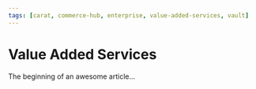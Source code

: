 ```yaml
---
tags: [carat, commerce-hub, enterprise, value-added-services, vault]
---
```



# Value Added Services

The beginning of an awesome article...
